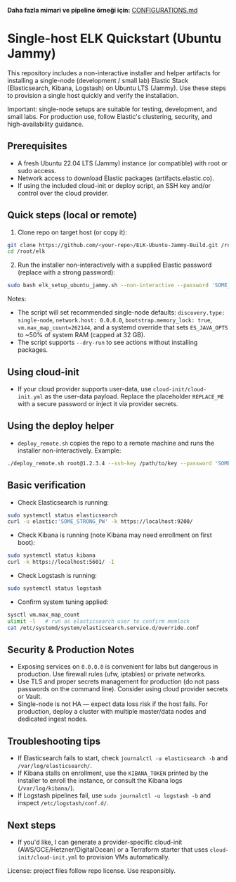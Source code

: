 **Daha fazla mimari ve pipeline örneği için:** [CONFIGURATIONS.md](CONFIGURATIONS.md)

Single-host ELK Quickstart (Ubuntu Jammy)
======================================

This repository includes a non-interactive installer and helper artifacts for installing a single-node (development / small lab) Elastic Stack (Elasticsearch, Kibana, Logstash) on Ubuntu LTS (Jammy). Use these steps to provision a single host quickly and verify the installation.

Important: single-node setups are suitable for testing, development, and small labs. For production use, follow Elastic's clustering, security, and high-availability guidance.

Prerequisites
-------------
- A fresh Ubuntu 22.04 LTS (Jammy) instance (or compatible) with root or sudo access.
- Network access to download Elastic packages (artifacts.elastic.co).
- If using the included cloud-init or deploy script, an SSH key and/or control over the cloud provider.

Quick steps (local or remote)
-----------------------------

1) Clone repo on target host (or copy it):

```bash
git clone https://github.com/<your-repo>/ELK-Ubuntu-Jammy-Build.git /root/elk
cd /root/elk
```

2) Run the installer non-interactively with a supplied Elastic password (replace with a strong password):

```bash
sudo bash elk_setup_ubuntu_jammy.sh --non-interactive --password 'SOME_STRONG_PW'
```

Notes:
- The script will set recommended single-node defaults: `discovery.type: single-node`, `network.host: 0.0.0.0`, `bootstrap.memory_lock: true`, `vm.max_map_count=262144`, and a systemd override that sets `ES_JAVA_OPTS` to ~50% of system RAM (capped at 32 GB).
- The script supports `--dry-run` to see actions without installing packages.

Using cloud-init
----------------
- If your cloud provider supports user-data, use `cloud-init/cloud-init.yml` as the user-data payload. Replace the placeholder `REPLACE_ME` with a secure password or inject it via provider secrets.

Using the deploy helper
-----------------------
- `deploy_remote.sh` copies the repo to a remote machine and runs the installer non-interactively. Example:

```bash
./deploy_remote.sh root@1.2.3.4 --ssh-key /path/to/key --password 'SOME_STRONG_PW'
```

Basic verification
------------------

- Check Elasticsearch is running:

```bash
sudo systemctl status elasticsearch
curl -u elastic:'SOME_STRONG_PW' -k https://localhost:9200/
```

- Check Kibana is running (note Kibana may need enrollment on first boot):

```bash
sudo systemctl status kibana
curl -k https://localhost:5601/ -I
```

- Check Logstash is running:

```bash
sudo systemctl status logstash
```

- Confirm system tuning applied:

```bash
sysctl vm.max_map_count
ulimit -l   # run as elasticsearch user to confirm memlock
cat /etc/systemd/system/elasticsearch.service.d/override.conf
```

Security & Production Notes
---------------------------

- Exposing services on `0.0.0.0` is convenient for labs but dangerous in production. Use firewall rules (ufw, iptables) or private networks.
- Use TLS and proper secrets management for production (do not pass passwords on the command line). Consider using cloud provider secrets or Vault.
- Single-node is not HA — expect data loss risk if the host fails. For production, deploy a cluster with multiple master/data nodes and dedicated ingest nodes.

Troubleshooting tips
--------------------
- If Elasticsearch fails to start, check `journalctl -u elasticsearch -b` and `/var/log/elasticsearch/`.
- If Kibana stalls on enrollment, use the `KIBANA_TOKEN` printed by the installer to enroll the instance, or consult the Kibana logs (`/var/log/kibana/`).
- If Logstash pipelines fail, use `sudo journalctl -u logstash -b` and inspect `/etc/logstash/conf.d/`.

Next steps
----------
- If you'd like, I can generate a provider-specific cloud-init (AWS/GCE/Hetzner/DigitalOcean) or a Terraform starter that uses `cloud-init/cloud-init.yml` to provision VMs automatically.

License: project files follow repo license. Use responsibly.
